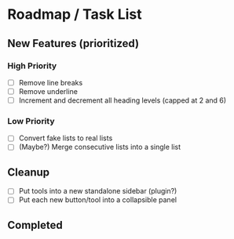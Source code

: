 # Roadmap / Task List

## New Features (prioritized)

### High Priority

- [ ] Remove line breaks
- [ ] Remove underline
- [ ] Increment and decrement all heading levels (capped at 2 and 6)

### Low Priority

- [ ] Convert fake lists to real lists
- [ ] (Maybe?) Merge consecutive lists into a single list

## Cleanup

- [ ] Put tools into a new standalone sidebar (plugin?)
- [ ] Put each new button/tool into a collapsible panel

## Completed
